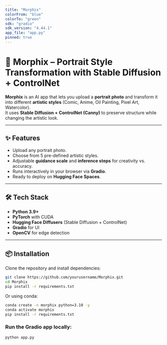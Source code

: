 ```yaml
---
title: "Morphix"
colorFrom: "blue"
colorTo: "green"
sdk: "gradio"
sdk_version: "4.44.1"
app_file: "app.py"
pinned: true
---
```


# 🎨 Morphix – Portrait Style Transformation with Stable Diffusion + ControlNet

**Morphix** is an AI app that lets you upload a **portrait photo** and transform it into different **artistic styles** (Comic, Anime, Oil Painting, Pixel Art, Watercolor).  
It uses **Stable Diffusion + ControlNet (Canny)** to preserve structure while changing the artistic look.

---

## ✨ Features
- Upload any portrait photo.
- Choose from 5 pre-defined artistic styles.
- Adjustable **guidance scale** and **inference steps** for creativity vs. accuracy.
- Runs interactively in your browser via **Gradio**.
- Ready to deploy on **Hugging Face Spaces**.

---

## 🛠️ Tech Stack
- **Python 3.9+**
- **PyTorch** with CUDA
- **Hugging Face Diffusers** (Stable Diffusion + ControlNet)
- **Gradio** for UI
- **OpenCV** for edge detection

---

## 📦 Installation

Clone the repository and install dependencies:  

```bash
git clone https://github.com/yourusername/Morphix.git
cd Morphix
pip install -r requirements.txt
```

Or using conda:
```bash
conda create -n morphix python=3.10 -y
conda activate morphix
pip install -r requirements.txt
```

### Run the Gradio app locally:
```bash
python app.py
```

